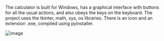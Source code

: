 The calculator is built for Windows, has a graphical interface with buttons for all the usual actions, and also obeys the keys on the keyboard. The project uses the tkinter, math, sys, os libraries. There is an icon and an extension .exe, compiled using pyinstaller.

![image](https://github.com/Andrewamebniy/Calculator-in-Python/assets/133965159/98eaec99-f124-4094-804e-6d381146e331)
